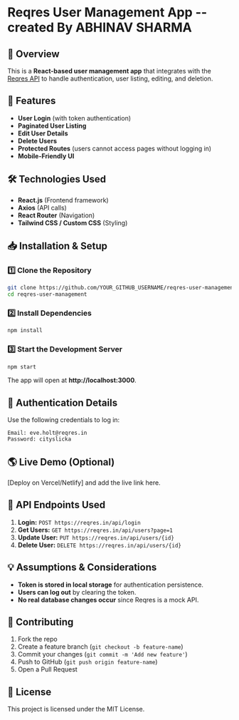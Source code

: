 # Reqres User Management App --created By ABHINAV SHARMA

## 📌 Overview
This is a **React-based user management app** that integrates with the [Reqres API](https://reqres.in/) to handle authentication, user listing, editing, and deletion.

## 🚀 Features
- **User Login** (with token authentication)
- **Paginated User Listing**
- **Edit User Details**
- **Delete Users**
- **Protected Routes** (users cannot access pages without logging in)
- **Mobile-Friendly UI**

## 🛠️ Technologies Used
- **React.js** (Frontend framework)
- **Axios** (API calls)
- **React Router** (Navigation)
- **Tailwind CSS / Custom CSS** (Styling)

## 📥 Installation & Setup
### 1️⃣ Clone the Repository
```sh
git clone https://github.com/YOUR_GITHUB_USERNAME/reqres-user-management.git
cd reqres-user-management
```

### 2️⃣ Install Dependencies
```sh
npm install
```

### 3️⃣ Start the Development Server
```sh
npm start
```
The app will open at **http://localhost:3000**.

## 🔑 Authentication Details
Use the following credentials to log in:
```
Email: eve.holt@reqres.in
Password: cityslicka
```

## 🌎 Live Demo (Optional)
[Deploy on Vercel/Netlify] and add the live link here.

## 📜 API Endpoints Used
1. **Login:** `POST https://reqres.in/api/login`
2. **Get Users:** `GET https://reqres.in/api/users?page=1`
3. **Update User:** `PUT https://reqres.in/api/users/{id}`
4. **Delete User:** `DELETE https://reqres.in/api/users/{id}`

## 💡 Assumptions & Considerations
- **Token is stored in local storage** for authentication persistence.
- **Users can log out** by clearing the token.
- **No real database changes occur** since Reqres is a mock API.

## 🤝 Contributing
1. Fork the repo
2. Create a feature branch (`git checkout -b feature-name`)
3. Commit your changes (`git commit -m 'Add new feature'`)
4. Push to GitHub (`git push origin feature-name`)
5. Open a Pull Request

## 📜 License
This project is licensed under the MIT License.


